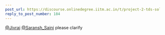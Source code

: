 ```yaml
---
post_url: https://discourse.onlinedegree.iitm.ac.in/t/project-2-tds-solver-discussion-thread/169029/199
reply_to_post_number: 184
---
```

[@Jivraj](/u/jivraj) [@Saransh\_Saini](/u/saransh_saini) please clarify